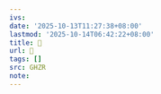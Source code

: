 ```yaml
---
ivs:
date: '2025-10-13T11:27:38+08:00'
lastmod: '2025-10-14T06:42:22+08:00'
title: 󰘼
url: 󰘼
tags: []
src: GHZR
note:
---
```

